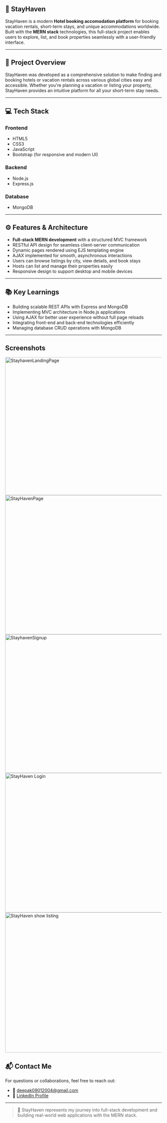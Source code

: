 ## 🏡 StayHaven

StayHaven is a modern **Hotel booking accomodation platform** for booking vacation rentals, short-term stays, and unique accommodations worldwide. Built with the **MERN stack** technologies, this full-stack project enables users to explore, list, and book properties seamlessly with a user-friendly interface.

---

## 🌟 Project Overview

StayHaven was developed as a comprehensive solution to make finding and booking hotels or vacation rentals across various global cities easy and accessible. Whether you're planning a vacation or listing your property, StayHaven provides an intuitive platform for all your short-term stay needs.

---

## 💻 Tech Stack

### Frontend
- HTML5  
- CSS3  
- JavaScript  
- Bootstrap (for responsive and modern UI)  

### Backend
- Node.js  
- Express.js  

### Database
- MongoDB  

---

## ⚙️ Features & Architecture

- **Full-stack MERN development** with a structured MVC framework  
- RESTful API design for seamless client-server communication  
- Dynamic pages rendered using EJS templating engine  
- AJAX implemented for smooth, asynchronous interactions  
- Users can browse listings by city, view details, and book stays  
- Hosts can list and manage their properties easily  
- Responsive design to support desktop and mobile devices  

---

## 📚 Key Learnings

- Building scalable REST APIs with Express and MongoDB  
- Implementing MVC architecture in Node.js applications  
- Using AJAX for better user experience without full page reloads  
- Integrating front-end and back-end technologies efficiently  
- Managing database CRUD operations with MongoDB  

---

## Screenshots
<img width="959" height="444" alt="StayhavenLandingPage" src="https://github.com/user-attachments/assets/d95593d2-7f3d-4b70-ab09-2fb978ebce3e" />


<img width="959" height="448" alt="StayHavenPage" src="https://github.com/user-attachments/assets/23bf4be4-2742-4e07-893a-8b129dc7a696" />


<img width="956" height="446" alt="StayhavenSignup" src="https://github.com/user-attachments/assets/199a7972-f2cc-4c83-ac8d-3ff5d49141d3" />


<img width="959" height="449" alt="StayHaven Login" src="https://github.com/user-attachments/assets/9a361c67-b33e-42e7-8343-f5bd4a861955" />


<img width="959" height="451" alt="StayHaven show listing" src="https://github.com/user-attachments/assets/4ba002fe-8266-484c-a279-099284f8b456" />


## 📬 Contact Me  
For questions or collaborations, feel free to reach out:  
- 📧 [deepak09012004@gmail.com](mailto:deepak09012004@gmail.com)  
- 💼 [LinkedIn Profile](https://www.linkedin.com/in/deepak0901/)  
  
---

> 🚀 StayHaven represents my journey into full-stack development and building real-world web applications with the MERN stack.
